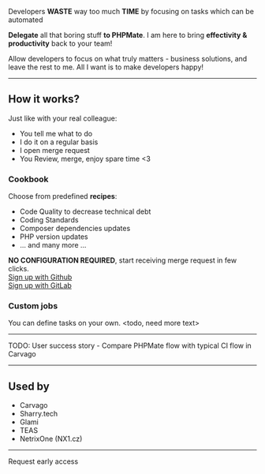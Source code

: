 Developers <b>WASTE</b> way too much <b>TIME</b>
<smaller>by focusing on tasks which can be automated</smaller>

<b>Delegate</b> all that boring stuff <b>to PHPMate</b>.
I am here to bring <b>effectivity & productivity</b> back to your team!


Allow developers to focus on what truly matters - business solutions, and leave the rest to me.
All I want is to make developers happy!

----


## How it works?

Just like with your real colleague:
- You tell me what to do 
- I do it on a regular basis
- I open merge request
- You Review, merge, enjoy spare time <3 

### Cookbook

Choose from predefined <b>recipes</b>:
- Code Quality to decrease technical debt
- Coding Standards
- Composer dependencies updates
- PHP version updates
- ... and many more ...

<b>NO CONFIGURATION REQUIRED</b>, start receiving merge request in few clicks.<br>
[Sign up with Github](#)<br>
[Sign up with GitLab](#)


### Custom jobs

You can define tasks on your own. <todo, need more text>

-----

TODO: User success story - Compare PHPMate flow with typical CI flow in Carvago

-----


## Used by
- Carvago
- Sharry.tech
- Glami
- TEAS
- NetrixOne (NX1.cz)

---

Request early access